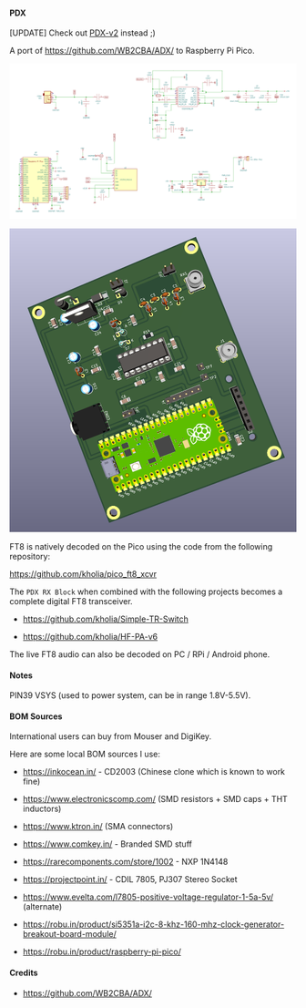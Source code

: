 #### PDX

[UPDATE] Check out [PDX-v2](https://github.com/kholia/Easy-Transceiver/tree/master/PDX-v2)
instead ;)

A port of https://github.com/WB2CBA/ADX/ to Raspberry Pi Pico.

![Schematic](./PDX-Schematic.png)

![PCB Rendering](./PCB-Rendering.png)

FT8 is natively decoded on the Pico using the code from the following
repository:

https://github.com/kholia/pico_ft8_xcvr

The `PDX RX Block` when combined with the following projects becomes a complete
digital FT8 transceiver.

- https://github.com/kholia/Simple-TR-Switch

- https://github.com/kholia/HF-PA-v6


The live FT8 audio can also be decoded on PC / RPi / Android phone.


#### Notes

PIN39 VSYS (used to power system, can be in range 1.8V-5.5V).


#### BOM Sources

International users can buy from Mouser and DigiKey.

Here are some local BOM sources I use:

- https://inkocean.in/ - CD2003 (Chinese clone which is known to work fine)

- https://www.electronicscomp.com/ (SMD resistors + SMD caps + THT inductors)

- https://www.ktron.in/ (SMA connectors)

- https://www.comkey.in/ - Branded SMD stuff

- https://rarecomponents.com/store/1002 - NXP 1N4148

- https://projectpoint.in/ - CDIL 7805, PJ307 Stereo Socket

- https://www.evelta.com/l7805-positive-voltage-regulator-1-5a-5v/ (alternate)

- https://robu.in/product/si5351a-i2c-8-khz-160-mhz-clock-generator-breakout-board-module/

- https://robu.in/product/raspberry-pi-pico/


#### Credits

- https://github.com/WB2CBA/ADX/
